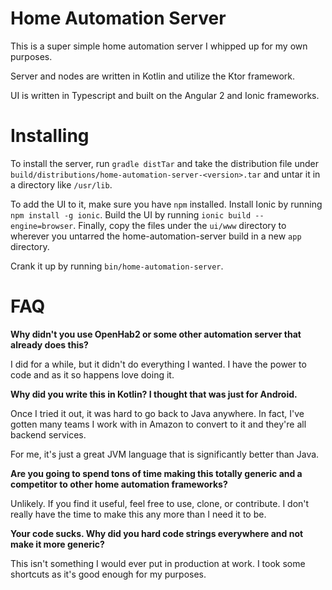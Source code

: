# Home Automation Server
This is a super simple home automation server I whipped up for my own purposes. 

Server and nodes are written in Kotlin and utilize the Ktor framework.

UI is written in Typescript and built on the Angular 2 and Ionic frameworks.

# Installing

To install the server, run `gradle distTar` and take the distribution file under `build/distributions/home-automation-server-<version>.tar` and untar it in a directory like `/usr/lib`.

To add the UI to it, make sure you have `npm` installed. Install Ionic by running `npm install -g ionic`. Build the UI by running `ionic build --engine=browser`. Finally, copy the files under the `ui/www` directory to wherever you untarred the home-automation-server build in a new `app` directory.

Crank it up by running `bin/home-automation-server`.

# FAQ
**Why didn't you use OpenHab2 or some other automation server that already does this?**

I did for a while, but it didn't do everything I wanted. I have the power to code and as it so happens love doing it.

**Why did you write this in Kotlin? I thought that was just for Android.**

Once I tried it out, it was hard to go back to Java anywhere. In fact, I've gotten many teams I work with in Amazon to convert to it and they're all backend services.

For me, it's just a great JVM language that is significantly better than Java.

**Are you going to spend tons of time making this totally generic and a competitor to other home automation frameworks?**

Unlikely. If you find it useful, feel free to use, clone, or contribute. I don't really have the time to make this any more than I need it to be.

**Your code sucks. Why did you hard code strings everywhere and not make it more generic?**

This isn't something I would ever put in production at work. I took some shortcuts as it's good enough for my purposes.
